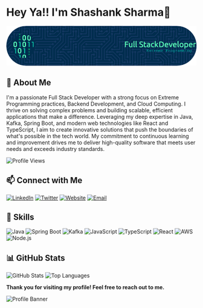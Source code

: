 

<!--
**shashank-on-codehunt/shashank-on-codehunt** is a ✨ _special_ ✨ repository because its `README.md` (this file) appears on your GitHub profile.

Here are some ideas to get you started:

- 🔭 I’m currently working on ...
- 🌱 I’m currently learning ...
- 👯 I’m looking to collaborate on ...
- 🤔 I’m looking for help with ...
- 💬 Ask me about ...
- 📫 How to reach me: ...
- 😄 Pronouns: ...
- ⚡ Fun fact: ...
-->


# Hey Ya!!  I'm Shashank Sharma👋

![Profile Banner](https://github.com/shashank-on-codehunt/shashank-on-codehunt/blob/main/github-header-image.png)

## 🚀 About Me
I'm a passionate Full Stack Developer with a strong focus on Extreme Programming practices, Backend Development, and Cloud Computing. I thrive on solving complex problems and building scalable, efficient applications that make a difference. Leveraging my deep expertise in Java, Kafka, Spring Boot, and modern web technologies like React and TypeScript, I aim to create innovative solutions that push the boundaries of what's possible in the tech world. My commitment to continuous learning and improvement drives me to deliver high-quality software that meets user needs and exceeds industry standards.

![Profile Views](https://komarev.com/ghpvc/?username=shashank-on-codehunt&style=flat-square&color=blue)

## 📫 Connect with Me
[![LinkedIn](https://img.shields.io/badge/-LinkedIn-blue?style=flat-square&logo=Linkedin&logoColor=white&link=http://linkedin.com/in/shashank-on-codehunt)](http://linkedin.com/in/scubeangle)
[![Twitter](https://img.shields.io/badge/-Twitter-blue?style=flat-square&logo=Twitter&logoColor=white&link=https://twitter.com/shashank-on-codehunt)](https://twitter.com/scubeAngle)
[![Website](https://img.shields.io/badge/-Website-black?style=flat-square&logo=Wordpress&logoColor=white&link=https://yourwebsite.com)](https://scubeangle.tech)
[![Email](https://img.shields.io/badge/-Email-red?style=flat-square&logo=Gmail&logoColor=white&link=mailto:shashank4387@gmail.com)](mailto:shashank4387@gmail.com)

## 🚀 Skills
![Java](https://img.shields.io/badge/-Java-black?style=flat-square&logo=java)
![Spring Boot](https://img.shields.io/badge/-Spring%20Boot-black?style=flat-square&logo=springboot)
![Kafka](https://img.shields.io/badge/-Kafka-black?style=flat-square&logo=apachekafka)
![JavaScript](https://img.shields.io/badge/-JavaScript-black?style=flat-square&logo=javascript)
![TypeScript](https://img.shields.io/badge/-TypeScript-black?style=flat-square&logo=typescript)
![React](https://img.shields.io/badge/-React-black?style=flat-square&logo=react)
![AWS](https://img.shields.io/badge/-AWS-black?style=flat-square&logo=amazonaws)
![Node.js](https://img.shields.io/badge/-Node.js-black?style=flat-square&logo=node.js)

<!--
## 🏆 GitHub Profile Trophy
![GitHub Trophy](https://github-profile-trophy.vercel.app/?username=shashank-on-codehunt)

---->

## 📊 GitHub Stats
![GitHub Stats](https://github-readme-stats.vercel.app/api?username=shashank-on-codehunt&show_icons=true&theme=radical)
![Top Languages](https://github-readme-stats.vercel.app/api/top-langs/?username=shashank-on-codehunt&layout=compact&theme=radical)

<!--
## 💼 Projects
### 🚀 Project Name One
**Description:** A brief description of the project.
**Tech Stack:** Java, Spring Boot, Kafka

![Project Image or GIF](https://example.com/project-one-image.png)

### 🚀 Project Name Two
**Description:** A brief description of the second project.
**Tech Stack:** React, TypeScript, AWS

![Project Image or GIF](https://example.com/project-two-image.png)

--->

**Thank you for visiting my profile! Feel free to reach out to me.**

![Profile Banner](https://scubeangle.tech/assets/img/logo.png)
